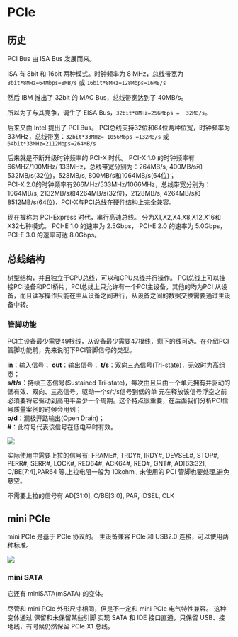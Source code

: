 # PCIe

## 历史
PCI Bus 由 ISA Bus 发展而来。

ISA 有 8bit 和 16bit 两种模式。时钟频率为 8 MHz，总线带宽为 `8bit*8MHz=64Mbps=8MB/s` 或 `16bit*8MHz=128Mbps=16MB/s`

然后 IBM 推出了 32bit 的 MAC Bus，总线带宽达到了 40MB/s。

所以为了与其竞争，诞生了 EISA Bus，`32bit*8MHz=256Mbps =  32MB/s`。

后来又由 Intel 提出了 PCI Bus。
PCI总线支持32位和64位两种位宽，时钟频率为33MHz，总线带宽：`32bit*33MHz= 1056Mbps =132MB/s` 或 `64bit*33MHz=2112Mbps=264MB/s`

后来就是不断升级时钟频率的 PCI-X 时代。
PCI-X 1.0 的时钟频率有 66MHZ/100MHz/ 133MHz，总线带宽分别为：264MB/s, 400MB/s和532MB/s(32位)，528MB/s, 800MB/s和1064MB/s(64位)；   
PCI-X 2.0的时钟频率有266MHz/533MHz/1066MHz，总线带宽分别为：1064MB/s, 2132MB/s和4264MB/s(32位)，2128MB/s, 4264MB/s和8512MB/s(64位)，PCI-X与PCI总线在硬件结构上完全兼容。

现在被称为 PCI-Express 时代，串行高速总线。
分为X1,X2,X4,X8,X12,X16和X32七种模式。
PCI-E 1.0 的速率为 2.5Gbps，
PCI-E 2.0 的速率为 5.0Gbps，
PCI-E 3.0 的速率可达 8.0Gbps。

## 总线结构

树型结构，并且独立于CPU总线，可以和CPU总线并行操作。
PCI总线上可以挂接PCI设备和PCI桥片，PCI总线上只允许有一个PCI主设备，其他的均为PCI 从设备，而且读写操作只能在主从设备之间进行，从设备之间的数据交换需要通过主设备中转。

### 管脚功能 
PCI主设备最少需要49根线，从设备最少需要47根线，剩下的线可选。在介绍PCI管脚功能前，先来说明下PCI管脚信号的类型。

**in**：输入信号；
**out**：输出信号；
**t/s**：双向三态信号(Tri-state)，无效时为高组态；     
**s/t/s**：持续三态信号(Sustained Tri-state)，每次由且只由一个单元拥有并驱动的低有效、双向、三态信号。驱动一个s/t/s信号到低的单 元在释放该信号浮空之前必须要将它驱动到高电平至少一个周期。这个特点很重要，在后面我们分析PCI信号质量案例的时候会用到；    
**o/d**：漏极开路输出(Open Drain)；    
**#**：此符号代表该信号在低电平时有效。

![](http://ww1.sinaimg.cn/large/ba061518ly1fkk42lhrisj20de0f8ae8.jpg)

实际使用中需要上拉的信号有: FRAME#, TRDY#, IRDY#, DEVSEL#, STOP#, PERR#, SERR#, LOCK#, REQ64#, ACK64#, REQ#, GNT#, AD[63:32], C/BE[7:4],PAR64 等,上拉电阻一般为 10kohm , 未使用的 PCI 管脚也要处理,避免悬空。

不需要上拉的信号有 AD[31:0], C/BE[3:0], PAR, IDSEL, CLK

## mini PCIe
mini PCIe 是基于 PCIe 协议的。
主设备兼容 PCIe 和 USB2.0 连接，可以使用两种标准。

![](http://ww1.sinaimg.cn/large/ba061518ly1fkk4txhkt9j206404n0sv.jpg)

### mini SATA
它还有 miniSATA(mSATA) 的变体。

尽管和 mini PCIe 外形尺寸相同，但是不一定和 mini PCIe 电气特性兼容。
这种变体通过 保留和未保留某些引脚 实现 SATA 和 IDE 接口直通，只保留 USB、接地线，有时候仍然保留 PCIe X1 总线。